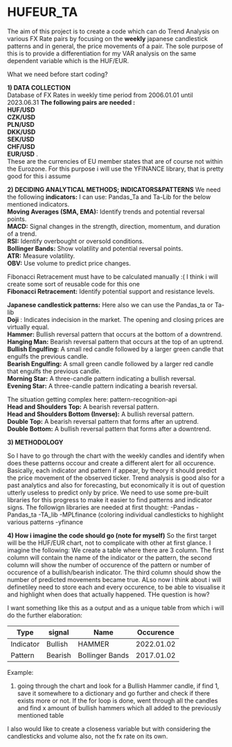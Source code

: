 # HUFEUR_TA

The aim of this project is to create a code which can do Trend Analysis on various FX Rate pairs by focusing on the **weekly** japanese candlestick patterns and in general, the price movements of a pair. 
The sole purpose of this is to provide a differentiation for my VAR analysis on the same dependent variable which is the HUF/EUR.

What we need before start coding?

**1) DATA COLLECTION**
<br> Database of FX Rates in weekly time period from 2006.01.01 until 2023.06.31
**The following pairs are needed : <br>HUF/USD	<br>CZK/USD	<br>PLN/USD	<br>DKK/USD	<br>SEK/USD	<br>CHF/USD	<br>EUR/USD**  . <br>These are the currencies of EU member states that are of course not within the Eurozone.
For this purpose i will use the YFINANCE library, that is pretty good for this i assume
  
**2) DECIDING ANALYTICAL METHODS;   INDICATORS&PATTERNS**
We need the following **indicators:**
I can use: Pandas_Ta and Ta-Lib for the below mentioned indicators.
<br>**Moving Averages (SMA, EMA):** Identify trends and potential reversal points.
<br>**MACD:** Signal changes in the strength, direction, momentum, and duration of a trend.
<br>**RSI:** Identify overbought or oversold conditions.
<br>**Bollinger Bands:** Show volatility and potential reversal points.
<br>**ATR:** Measure volatility.
<br>**OBV:** Use volume to predict price changes.

Fibonacci Retracement must have to be calculated manually :( I think i will create some sort of reusable code for this one
<br>**Fibonacci Retracement:** Identify potential support and resistance levels.

**Japanese candlestick patterns:**
Here also we can use the Pandas_ta or Ta-lib
<br>**Doji** : Indicates indecision in the market. The opening and closing prices are virtually equal.
<br>**Hammer:** Bullish reversal pattern that occurs at the bottom of a downtrend.
<br>**Hanging Man:** Bearish reversal pattern that occurs at the top of an uptrend.
<br>**Bullish Engulfing:** A small red candle followed by a larger green candle that engulfs the previous candle.
<br>**Bearish Engulfing:** A small green candle followed by a larger red candle that engulfs the previous candle.
<br>**Morning Star:** A three-candle pattern indicating a bullish reversal.
<br>**Evening Star:** A three-candle pattern indicating a bearish reversal.


The situation getting complex here: pattern-recognition-api
<br>**Head and Shoulders Top:** A bearish reversal pattern.
<br>**Head and Shoulders Bottom (Inverse):** A bullish reversal pattern.
<br>**Double Top:** A bearish reversal pattern that forms after an uptrend.
<br>**Double Bottom:** A bullish reversal pattern that forms after a downtrend.

**3) METHODOLOGY**

So I have to go through the chart with the weekly candles and identify when does these patterns occour and create a different alert for all occurence. Basically, each indicator and pattern if appear, by theory it should predict the price movement of the observed ticker.  Trend analysis is good also for a past analytics and also for forecasting, but economically it is out of question utterly useless to predict only by price.
We need to use some pre-built libraries for this progress to make it easier to find patterns and indicator signs.
The followign libraries are needed at first thought:
-Pandas
-Pandas_ta
-TA_lib
-MPLfinance (coloring individual candlesticks to highlight various patterns
-yfinance 

**4) How i imagine the code should go (note for myself)**
So the first target will be the HUF/EUR chart, not to complicate with other at first glance. I imagine the following:
We create a table where there are 3 column. The first column will contain the name of the indicator or the pattern, the second column will show the number of occurence of the pattern or number of occurence of a bullish/bearish indicator. The third column should show the number of predicted movements became true. ALso now i think about i will definetiley need to store each and every occurence, to be able to visualise it and highlight when does that actually happened. THe question is how?

I want something like this as a output and as a unique table from which i will do the further elaboration:

| Type          | signal        | Name                | Occurence     |
| ------------- | ------------- | -------------       | ------------- |
| Indicator     | Bullish       | HAMMER              | 2022.01.02    |
| Pattern       | Bearish       | Bollinger Bands     | 2017.01.02    |

Example:
1) going through the chart and look for a Bullish  Hammer candle, if find 1,  save it somewhere to a  dictionary and go further and check if there exists more or not. If the for loop is done, went through all the candles and find x amount of bullish hammers which all added to the previously mentioned table



I also would like to create a closeness variable but with considering the candlesticks and volume also, not the fx rate on its own.
